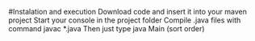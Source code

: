 #Instalation and execution
Download code and insert it into your maven project
Start your console in the project folder
Compile .java files with command javac *.java
Then just type java Main (sort order) 
